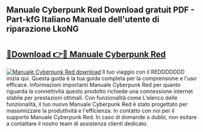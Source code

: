## Manuale Cyberpunk Red Download gratuit PDF - Part-kfG Italiano Manuale dell'utente di riparazione LkoNG

# <h2><a href="http://df9uvj9.blite.top/?on=Manuale+Cyberpunk+Red">🔗Download 👉🔴 Manuale Cyberpunk Red</a></h2>

[![Manuale Cyberpunk Red download](https://i.imgur.com/lujVjoI.png)](http://df9uvj9.blite.top/?on=Manuale+Cyberpunk+Red)
Il tuo viaggio con il REDDDDDDD inizia qui. Questa guida è la tua guida completa per la comprensione e l'uso efficace. Informazioni importanti Manuale Cyberpunk Red per quanto riguarda la connettività questo prodotto richiede una connessione internet stabile per prestazioni ottimali. Con funzionalità come L'elenco delle funzionalità, il tuo nuovo Manuale Cyberpunk Red è stato progettato per massimizzare la produttività e l'efficienza. In contatto con noi per il supporto Manuale Cyberpunk Red. In caso di domande o dubbi, non esitare a contattare il nostro team di assistenza clienti dedicato.
